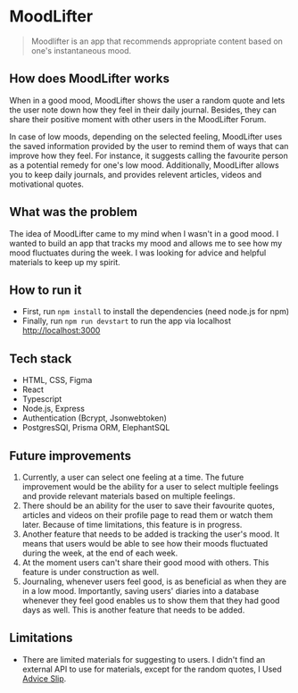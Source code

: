 # MoodLifter
> Moodlifter is an app that recommends appropriate content based on one's instantaneous mood.

## How does MoodLifter works
When in a good mood, MoodLifter shows the user a random quote and lets the user note down how they feel in their daily journal. Besides, they can share their positive moment with other users in the MoodLifter Forum.

In case of low moods, depending on the selected feeling, MoodLifter uses the saved information provided by the user to remind them of ways that can improve how they feel. For instance, it suggests calling the favourite person as a potential remedy for one's low mood. 
Additionally, MoodLifter allows you to keep daily journals, and provides relevent articles, videos and motivational quotes.

## What was the problem
The idea of MoodLifter came to my mind when I wasn't in a good mood. I wanted to build an app that tracks my mood and allows me to see how my mood fluctuates during the week. I was looking for advice and helpful materials to keep up my spirit.

## How to run it
- First, run `npm install` to install the dependencies (need node.js for npm)
- Finally, run `npm run devstart` to run the app via localhost [http://localhost:3000](http://localhost:3000)

## Tech stack
- HTML, CSS, Figma
- React
- Typescript
- Node.js, Express
- Authentication (Bcrypt, Jsonwebtoken)
- PostgresSQl, Prisma ORM, ElephantSQL

## Future improvements
1. Currently, a user can select one feeling at a time. The future improvement would be the ability for a user to select multiple feelings and provide relevant materials based on multiple feelings.
2. There should be an ability for the user to save their favourite quotes, articles and videos on their profile page to read them or watch them later. Because of time limitations, this feature is in progress.
3. Another feature that needs to be added is tracking the user's mood. It means that users would be able to see how their moods fluctuated during the week, at the end of each week.
4. At the moment users can't share their good mood with others. This feature is under construction as well.
5. Journaling, whenever users feel good, is as beneficial as when they are in a low mood. Importantly, saving users' diaries into a database whenever they feel good enables us to show them that they had good days as well. This is another feature that needs to be added.

## Limitations
- There are limited materials for suggesting to users. I didn't find an external API to use for materials, except for the random quotes, I Used <a href='https://api.adviceslip.com/'>Advice Slip<a/>.



